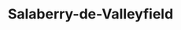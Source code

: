 ---
title: Salaberry-de-Valleyfield
url: /salaberry-de-valleyfield/
latitude: 45.264
longitude: -74.135
---